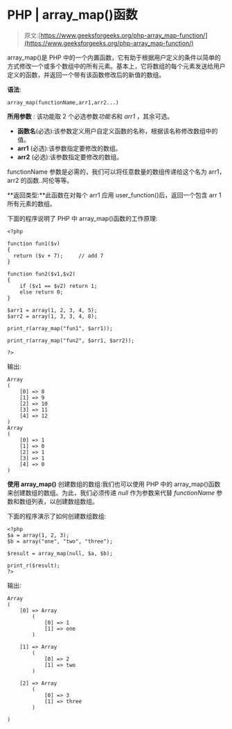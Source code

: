 # PHP | array_map()函数

> 原文:[https://www.geeksforgeeks.org/php-array_map-function/](https://www.geeksforgeeks.org/php-array_map-function/)

array_map()是 PHP 中的一个内置函数，它有助于根据用户定义的条件以简单的方式修改一个或多个数组中的所有元素。基本上，它将数组的每个元素发送给用户定义的函数，并返回一个带有该函数修改后的新值的数组。

**语法**:

```
array_map(functionName,arr1,arr2...)

```

**所用参数** :
该功能取 2 个必选参数*功能名*和 *arr1* ，其余可选。

*   **函数名**(必选):该参数定义用户自定义函数的名称，根据该名称修改数组中的值。
*   **arr1** (必选):该参数指定要修改的数组。
*   **arr2** (必选):该参数指定要修改的数组。

functionName 参数是必需的，我们可以将任意数量的数组传递给这个名为 arr1，arr2 的函数..阿伦等等。

**返回类型:**此函数在对每个 arr1 应用 user_function()后，返回一个包含 arr 1 所有元素的数组。

下面的程序说明了 PHP 中 array_map()函数的工作原理:

```
<?php

function fun1($v)
{
  return ($v + 7);     // add 7 
}

function fun2($v1,$v2)
{
    if ($v1 == $v2) return 1;     
    else return 0;  
}

$arr1 = array(1, 2, 3, 4, 5);
$arr2 = array(1, 3, 3, 4, 8);

print_r(array_map("fun1", $arr1));

print_r(array_map("fun2", $arr1, $arr2));

?>
```

输出:

```
Array
(
    [0] => 8
    [1] => 9
    [2] => 10
    [3] => 11
    [4] => 12
)
Array
(
    [0] => 1
    [1] => 0
    [2] => 1
    [3] => 1
    [4] => 0
)

```

**使用 array_map()** 创建数组的数组:我们也可以使用 PHP 中的 array_map()函数来创建数组的数组。为此，我们必须传递 *null* 作为参数来代替 *functionName* 参数和数组列表，以创建数组数组。

下面的程序演示了如何创建数组数组:

```
<?php
$a = array(1, 2, 3);
$b = array("one", "two", "three");

$result = array_map(null, $a, $b);

print_r($result);
?>
```

输出:

```
Array
(
    [0] => Array
        (
            [0] => 1
            [1] => one
        )

    [1] => Array
        (
            [0] => 2
            [1] => two
        )

    [2] => Array
        (
            [0] => 3
            [1] => three
        )

)

```